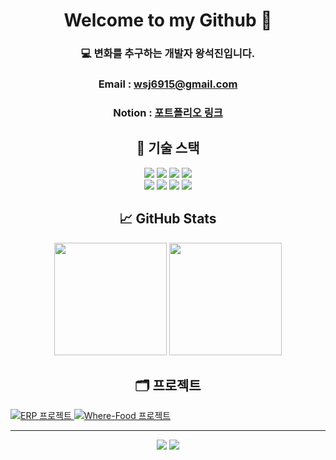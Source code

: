 <h1 align="center">Welcome to my Github 👋</h1>
<h3 align="center">💻 변화를 추구하는 개발자 왕석진입니다.</h3>

<h3 align="center">Email : <a href="mailto:wsj6915@gmail.com">wsj6915@gmail.com</a></h3>
<h3 align="center">Notion : <a href="https://www.notion.so/221cceeab4f580a7bd15f8d864c8f86d?source=copy_link" target="_blank">포트폴리오 링크</a></h3>

<h2 align="center">
  🧰 기술 스택
</h2>
<p align="center">
  <!-- Languages -->
  <img src="https://img.shields.io/badge/Java-007396?style=flat&logo=java&logoColor=white"/>
  <img src="https://img.shields.io/badge/JavaScript-F7DF1E?style=flat&logo=javascript&logoColor=black"/>
  <img src="https://img.shields.io/badge/Python-3776AB?style=flat&logo=python&logoColor=white"/>
   <!-- Frontend -->
  <img src="https://img.shields.io/badge/React-61DAFB?style=flat&logo=react&logoColor=black"/>
  <br>
  <!-- Backend -->
  <img src="https://img.shields.io/badge/Node.js-339933?style=flat&logo=node.js&logoColor=white"/>
  <img src="https://img.shields.io/badge/Spring-6DB33F?style=flat&logo=spring&logoColor=white"/>
  <img src="https://img.shields.io/badge/Apache Tomcat-F8DC75?style=flat&logo=apachetomcat&logoColor=black"/>
  <!-- Database -->
  <img src="https://img.shields.io/badge/MySQL-4479A1?style=flat&logo=mysql&logoColor=white"/>
</p>

<h2 align="center">📈 GitHub Stats</h2>
<p align="center">
  <img src="https://github-readme-stats.vercel.app/api?username=H1ghz&show_icons=true&theme=tokyonight" height="180px"/>
  <img src="https://github-readme-stats.vercel.app/api/top-langs/?username=H1ghz&layout=compact&theme=tokyonight" height="180px"/>
</p>

<h2 align="center">🗂️ 프로젝트</h2>

<a href="https://github.com/H1ghz/ERP" target="_blank" rel="noopener noreferrer">
  <img src="https://github-readme-stats.vercel.app/api/pin/?username=H1ghz&repo=ERP&theme=tokyonight" alt="ERP 프로젝트" />
</a>
<a href="https://github.com/H1ghz/Where-Food" target="_blank" rel="noopener noreferrer">
  <img src="https://github-readme-stats.vercel.app/api/pin/?username=H1ghz&repo=Where-Food&theme=tokyonight" alt="Where-Food 프로젝트" />
</a>

---
<p align="center">
  <a href="https://linkedin.com/in/yourprofile" target="_blank"><img src="https://img.shields.io/badge/LinkedIn-0A66C2?style=flat&logo=linkedin&logoColor=white"/></a>
  <a href="https://your-portfolio.com" target="_blank"><img src="https://img.shields.io/badge/Portfolio-000000?style=flat&logo=github&logoColor=white"/></a>
</p>
